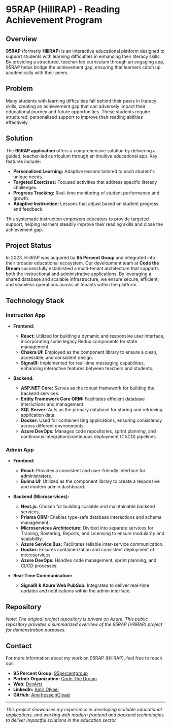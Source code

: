 # 95RAP (HillRAP) - Reading Achievement Program

## Overview

**95RAP** (formerly **HillRAP**) is an interactive educational platform designed to support students with learning difficulties in enhancing their literacy skills. By providing a structured, teacher-led curriculum through an engaging app, 95RAP helps bridge the achievement gap, ensuring that learners catch up academically with their peers.

## Problem

Many students with learning difficulties fall behind their peers in literacy skills, creating an achievement gap that can adversely impact their educational journey and future opportunities. These students require structured, personalized support to improve their reading abilities effectively.

## Solution

The **95RAP application** offers a comprehensive solution by delivering a guided, teacher-led curriculum through an intuitive educational app. Key features include:

- **Personalized Learning:** Adaptive lessons tailored to each student's unique needs.
- **Targeted Exercises:** Focused activities that address specific literacy challenges.
- **Progress Tracking:** Real-time monitoring of student performance and growth.
- **Adaptive Instruction:** Lessons that adjust based on student progress and feedback.

This systematic instruction empowers educators to provide targeted support, helping learners steadily improve their reading skills and close the achievement gap.

## Project Status

In 2023, HillRAP was acquired by **95 Percent Group** and integrated into their broader educational ecosystem. Our development team at **Code the Dream** successfully established a multi-tenant architecture that supports both the instructional and administrative applications. By leveraging a shared database and scalable infrastructure, we ensure secure, efficient, and seamless operations across all tenants within the platform.

## Technology Stack

### Instruction App

- **Frontend:**

  - **React:** Utilized for building a dynamic and responsive user interface, incorporating some legacy Redux components for state management.
  - **Chakra UI:** Employed as the component library to ensure a clean, accessible, and consistent design.
  - **SignalR:** Implemented for real-time messaging capabilities, enhancing interactive features between teachers and students.

- **Backend:**
  - **ASP.NET Core:** Serves as the robust framework for building the backend services.
  - **Entity Framework Core ORM:** Facilitates efficient database interactions and management.
  - **SQL Server:** Acts as the primary database for storing and retrieving application data.
  - **Docker:** Used for containerizing applications, ensuring consistency across different environments.
  - **Azure DevOps:** Manages code repositories, sprint planning, and continuous integration/continuous deployment (CI/CD) pipelines.

### Admin App

- **Frontend:**

  - **React:** Provides a consistent and user-friendly interface for administrators.
  - **Bulma UI:** Utilized as the component library to create a responsive and modern admin dashboard.

- **Backend (Microservices):**

  - **Nest.js:** Chosen for building scalable and maintainable backend services.
  - **Prisma ORM:** Enables type-safe database interactions and schema management.
  - **Microservices Architecture:** Divided into separate services for Training, Rostering, Reports, and Licensing to ensure modularity and scalability.
  - **Azure Service Bus:** Facilitates reliable inter-service communication.
  - **Docker:** Ensures containerization and consistent deployment of microservices.
  - **Azure DevOps:** Handles code management, sprint planning, and CI/CD processes.

- **Real-Time Communication:**
  - **SignalR & Azure Web PubSub:** Integrated to deliver real-time updates and notifications within the admin interface.

<!-- ## My Role

As a member of the **Code the Dream** development team, I contributed to the successful integration and enhancement of the 95RAP platform by:

- **Developing Multi-Tenant Architecture:** Designed and implemented a scalable architecture that supports multiple tenants, ensuring data isolation and security.
- **Enhancing User Interfaces:** Worked on refining the user-facing applications using React, Chakra UI, and Bulma to improve usability and accessibility for both instructors and administrators.
- **Backend Development:** Assisted in building and maintaining backend services using ASP.NET Core, Nest.js, and Prisma ORM, ensuring robust and efficient data management.
- **Real-Time Features:** Implemented real-time communication features using SignalR and Azure Web PubSub to enhance interactive capabilities within the app.
- **Collaboration & DevOps:** Utilized Azure DevOps for effective code management, sprint planning, and continuous integration/deployment, facilitating smooth development workflows. -->

## Repository

_Note: The original project repository is private on Azure. This public repository provides a summarized overview of the 95RAP (HillRAP) project for demonstration purposes._

## Contact

For more information about my work on 95RAP (HillRAP), feel free to reach out:

- **95 Percent Group:** [95percentgroup](https://www.95percentgroup.com/)
- **Partner Organization:** [Code The Dream](https://codethedream.org/)
- **Web:** [DevArts](https://devarts.notion.site/61c6b79808ce476290c753165851b070?v=9d442848a814451fba7a2e1b99bebb9b)
- **LinkedIn:** [Amir Olyaei](https://linkedin.com/in/amirolyaei)
- **GitHub:** [AmirhosseinOlyaei](https://github.com/AmirhosseinOlyaei)

---

_This project showcases my experience in developing scalable educational applications, and working with modern frontend and backend technologies to deliver impactful solutions in the education sector._
